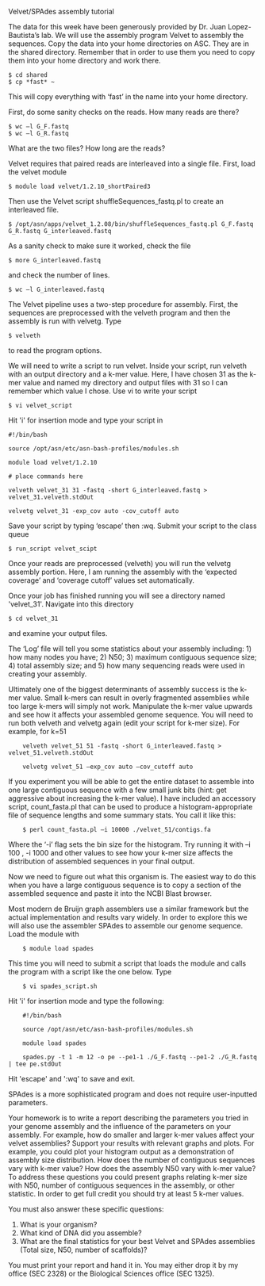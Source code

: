 Velvet/SPAdes assembly tutorial

The data for this week have been generously provided by Dr. Juan Lopez-Bautista’s lab. We will use the assembly program Velvet to assembly the sequences. Copy the data into your home directories on ASC. They are in the shared directory. Remember that in order to use them you need to copy them into your home directory and work there.

    $ cd shared
    $ cp *fast* ~

This will copy everything with ‘fast’ in the name into your home directory.

First, do some sanity checks on the reads. How many reads are there? 

    $ wc –l G_F.fastq
    $ wc –l G_R.fastq

What are the two files? How long are the reads?

Velvet requires that paired reads are interleaved into a single file. First, load the velvet module 

    $ module load velvet/1.2.10_shortPaired3

Then use the Velvet script shuffleSequences_fastq.pl to create an interleaved file.

    $ /opt/asn/apps/velvet_1.2.08/bin/shuffleSequences_fastq.pl G_F.fastq G_R.fastq G_interleaved.fastq

As a sanity check to make sure it worked, check the file

    $ more G_interleaved.fastq

and check the number of lines.

    $ wc –l G_interleaved.fastq

The Velvet pipeline uses a two-step procedure for assembly. First, the sequences are preprocessed with the velveth program and then the assembly is run with velvetg. Type 

    $ velveth

to read the program options. 

We will need to write a script to run velvet. Inside your script, run velveth with an output directory and a k-mer value. Here, I have chosen 31 as the k-mer value and named my directory and output files with 31 so I can remember which value I chose. Use vi to write your script 

    $ vi velvet_script

Hit 'i' for insertion mode and type your script in

    #!/bin/bash

    source /opt/asn/etc/asn-bash-profiles/modules.sh

    module load velvet/1.2.10

    # place commands here

    velveth velvet_31 31 -fastq -short G_interleaved.fastq > velvet_31.velveth.stdOut

    velvetg velvet_31 -exp_cov auto -cov_cutoff auto

Save your script by typing ‘escape’ then :wq. Submit your script to the class queue

    $ run_script velvet_scipt

Once your reads are preprocessed (velveth) you will run the velvetg assembly portion. Here, I am running the assembly with the ‘expected coverage’ and ‘coverage cutoff’ values set automatically. 

Once your job has finished running you will see a directory named 'velvet\_31'. Navigate into this directory

    $ cd velvet_31

and examine your output files. 

The ‘Log’ file will tell you some statistics about your assembly including: 1) how many nodes you have; 2) N50; 3) maximum contiguous sequence size; 4) total assembly size; and 5) how many sequencing reads were used in creating your assembly. 

Ultimately one of the biggest determinants of assembly success is the k-mer value. Small k-mers can result in overly fragmented assemblies while too large k-mers will simply not work. Manipulate the k-mer value upwards and see how it affects your assembled genome sequence. You will need to run both velveth and velvetg again (edit your script for k-mer size). For example, for k=51 

        velveth velvet_51 51 -fastq -short G_interleaved.fastq > velvet_51.velveth.stdOut
        
        velvetg velvet_51 –exp_cov auto –cov_cutoff auto

If you experiment you will be able to get the entire dataset to assemble into one large contiguous sequence with a few small junk bits (hint: get aggressive about increasing the k-mer value). I have included an accessory script, count\_fasta.pl that can be used to produce a histogram-appropriate file of sequence lengths and some summary stats. You call it like this:

        $ perl count_fasta.pl –i 10000 ./velvet_51/contigs.fa

Where the ‘-i’ flag sets the bin size for the histogram. Try running it with –i 100 , -i 1000 and other values to see how your k-mer size affects the distribution of assembled sequences in your final output. 

Now we need to figure out what this organism is. The easiest way to do this when you have a large contiguous sequence is to copy a section of the assembled sequence and paste it into the NCBI Blast browser. 

Most modern de Bruijn graph assemblers use a similar framework but the actual implementation and results vary widely. In order to explore this we will also use the assembler SPAdes to assemble our genome sequence. Load the module with

        $ module load spades

This time you will need to submit a script that loads the module and calls the program with a script like the one below. Type

        $ vi spades_script.sh

Hit 'i' for insertion mode and type the following:

        #!/bin/bash

        source /opt/asn/etc/asn-bash-profiles/modules.sh

        module load spades

        spades.py -t 1 -m 12 -o pe --pe1-1 ./G_F.fastq --pe1-2 ./G_R.fastq | tee pe.stdOut

Hit 'escape' and ':wq' to save and exit. 

SPAdes is a more sophisticated program and does not require user-inputted parameters.

Your homework is to write a report describing the parameters you tried in your genome assembly and the influence of the parameters on your assembly. For example, how do smaller and larger k-mer values affect your velvet assemblies? Support your results with relevant graphs and plots. For example, you could plot your histogram output as a demonstration of assembly size distribution. How does the number of contiguous sequences vary with k-mer value? How does the assembly N50 vary with k-mer value? To address these questions you could present graphs relating k-mer size with N50, number of contiguous sequences in the assembly, or other statistic. In order to get full credit you should try at least 5 k-mer values.

You must also answer these specific questions:
1.	What is your organism?
2.	What kind of DNA did you assemble? 
3.	What are the final statistics for your best Velvet and SPAdes assemblies (Total size, N50, number of scaffolds)?

You must print your report and hand it in. You may either drop it by my office (SEC 2328) or the Biological Sciences office (SEC 1325). 
